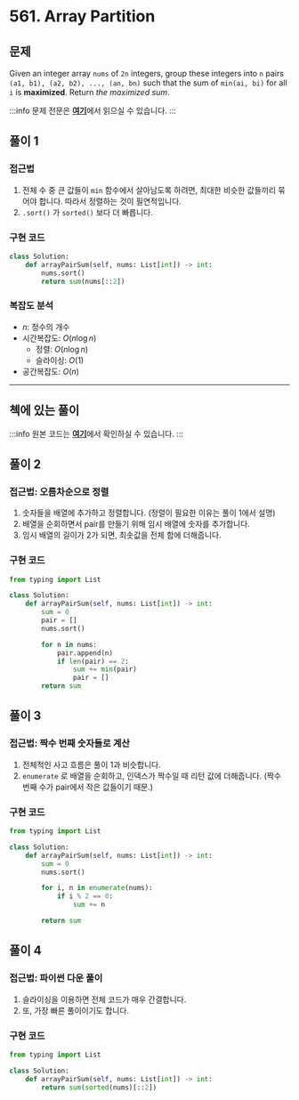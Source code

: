 # 561. Array Partition

## 문제

Given an integer array `nums` of `2n` integers, group these integers into `n` pairs `(a1, b1), (a2, b2), ..., (an, bn)` such that the sum of `min(ai, bi)` for all `i` is **maximized**. Return _the maximized sum_.

:::info
문제 전문은 [**여기**](https://leetcode.com/problems/array-partition/description/)에서 읽으실 수 있습니다.
:::

## 풀이 1

### 접근법

1. 전체 수 중 큰 값들이 `min` 함수에서 살아남도록 하려면, 최대한 비슷한 값들끼리 묶어야 합니다. 따라서 정렬하는 것이 필연적입니다.
2. `.sort()` 가 `sorted()` 보다 더 빠릅니다.

### 구현 코드

```python
class Solution:
    def arrayPairSum(self, nums: List[int]) -> int:
        nums.sort()
        return sum(nums[::2])
```

### 복잡도 분석

- $n$: 정수의 개수
- 시간복잡도: $O(n \log n)$
  - 정렬: $O(n \log n)$
  - 슬라이싱: $O(1)$
- 공간복잡도: $O(n)$

---

## 첵에 있는 풀이

:::info
원본 코드는 [**여기**](https://github.com/onlybooks/algorithm-interview)에서 확인하실 수 있습니다.
:::

## 풀이 2

### 접근법: 오름차순으로 정렬

1. 숫자들을 배열에 추가하고 정렬합니다. (정렬이 필요한 이유는 풀이 1에서 설명)
2. 배열을 순회하면서 pair를 만들기 위해 임시 배열에 숫자를 추가합니다.
3. 임시 배열의 길이가 2가 되면, 최솟값을 전체 합에 더해줍니다.

### 구현 코드

```python
from typing import List

class Solution:
    def arrayPairSum(self, nums: List[int]) -> int:
        sum = 0
        pair = []
        nums.sort()

        for n in nums:
            pair.append(n)
            if len(pair) == 2:
                sum += min(pair)
                pair = []
        return sum
```

## 풀이 3

### 접근법: 짝수 번째 숫자들로 계산

1. 전체적인 사고 흐름은 풀이 1과 비슷합니다.
2. `enumerate` 로 배열을 순회하고, 인덱스가 짝수일 때 리턴 값에 더해줍니다. (짝수 번째 수가 pair에서 작은 값들이기 때문.)

### 구현 코드

```python
from typing import List

class Solution:
    def arrayPairSum(self, nums: List[int]) -> int:
        sum = 0
        nums.sort()

        for i, n in enumerate(nums):
            if i % 2 == 0:
                sum += n

        return sum
```

## 풀이 4

### 접근법: 파이썬 다운 풀이

1. 슬라이싱을 이용하면 전체 코드가 매우 간결합니다.
2. 또, 가장 빠른 풀이이기도 합니다.

### 구현 코드

```python
from typing import List

class Solution:
    def arrayPairSum(self, nums: List[int]) -> int:
        return sum(sorted(nums)[::2])
```
